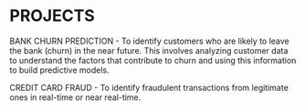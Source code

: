 # PROJECTS

BANK CHURN PREDICTION - To identify customers who are likely to leave the bank (churn) in the near future. This involves analyzing customer data to understand the factors that contribute to churn and using this information to build predictive models.

CREDIT CARD FRAUD - To identify fraudulent transactions from legitimate ones in real-time or near real-time.
